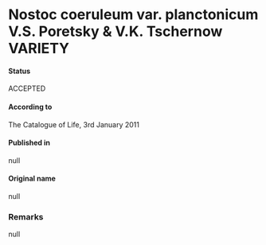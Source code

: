 Nostoc coeruleum var. planctonicum V.S. Poretsky & V.K. Tschernow VARIETY
=======

#### Status
ACCEPTED

#### According to
The Catalogue of Life, 3rd January 2011

#### Published in
null

#### Original name
null

### Remarks
null